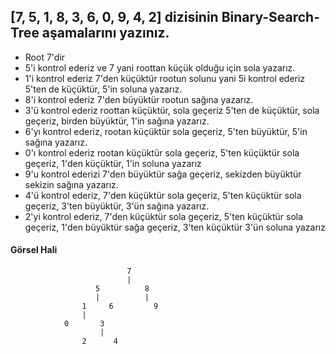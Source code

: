 ## [7, 5, 1, 8, 3, 6, 0, 9, 4, 2] dizisinin Binary-Search-Tree aşamalarını yazınız.

- Root 7'dir
- 5'i kontrol ederiz ve 7 yani roottan küçük olduğu için sola yazarız.
- 1'i kontrol ederiz 7'den küçüktür rootun solunu yani 5i kontrol ederiz 5'ten de küçüktür, 5'in soluna yazarız.
- 8'i kontrol ederiz 7'den büyüktür rootun sağına yazarız.
- 3'ü kontrol ederiz roottan küçüktür, sola geçeriz 5'ten de küçüktür, sola geçeriz, birden büyüktür, 1'in sağına yazarız.
- 6'yı kontrol ederiz, rootan küçüktür sola geçeriz, 5'ten büyüktür, 5'in sağına yazarız.
- 0'ı kontrol ederiz rootan küçüktür sola geçeriz, 5'ten küçüktür sola geçeriz, 1'den küçüktür, 1'in soluna yazarız
- 9'u kontrol ederizi 7'den büyüktür sağa geçeriz, sekizden büyüktür sekizin sağına yazarız.
- 4'ü kontrol ederiz, 7'den küçüktür sola geçeriz, 5'ten küçüktür sola geçeriz, 3'ten büyüktür, 3'ün sağına yazarız.
- 2'yi kontrol ederiz, 7'den küçüktür sola geçeriz, 5'ten küçüktür sola geçeriz, 1'den büyüktür sağa geçeriz, 3'ten küçüktür 3'ün soluna yazarız

#### Görsel Hali

                              7
                              |
                       5          8
                       |          |
                    1     6         9
                    |
                0       3
                        |
                    2      4